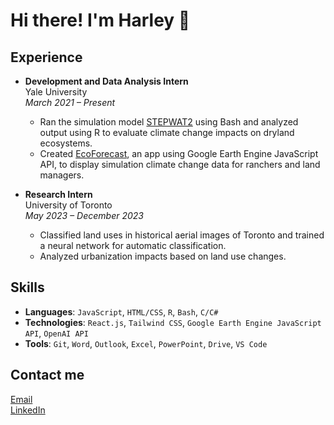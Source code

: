 # Hi there! I'm Harley 👋

## Experience
- **Development and Data Analysis Intern**  
  Yale University  
  *March 2021 – Present*  
  - Ran the simulation model [STEPWAT2](https://github.com/DrylandEcology/STEPWAT2) using Bash and analyzed output using R to evaluate climate change impacts on dryland ecosystems.
  - Created [EcoForecast](https://ecoforecast.info/), an app using Google Earth Engine JavaScript API, to display simulation climate change data for ranchers and land managers.

- **Research Intern**  
  University of Toronto  
  *May 2023 – December 2023*  
  - Classified land uses in historical aerial images of Toronto and trained a neural network for automatic classification.
  - Analyzed urbanization impacts based on land use changes.

## Skills
- **Languages**: `JavaScript`, `HTML/CSS`, `R`, `Bash`, `C/C#`
- **Technologies**: `React.js`, `Tailwind CSS`, `Google Earth Engine JavaScript API`, `OpenAI API`
- **Tools**: `Git`, `Word`, `Outlook`, `Excel`, `PowerPoint`, `Drive`, `VS Code`  

## Contact me
[Email](mailto:harleyzhang06@gmail.com)  
[LinkedIn](https://www.linkedin.com/in/harley-zhang-3ba53b2a9)  
